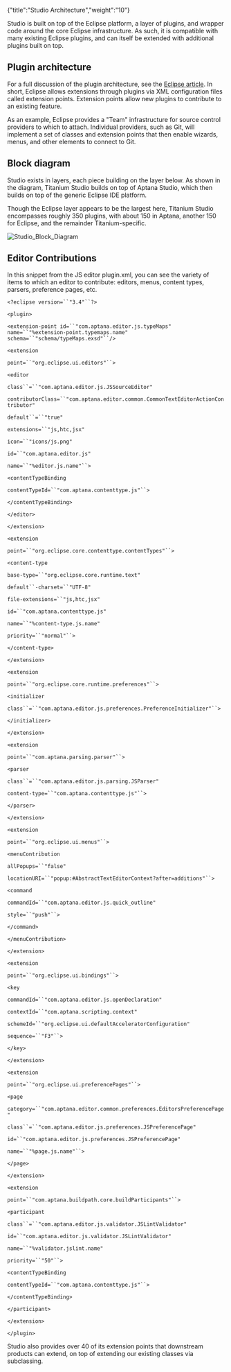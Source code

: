 {"title":"Studio Architecture","weight":"10"}

Studio is built on top of the Eclipse platform, a layer of plugins, and wrapper code around the core Eclipse infrastructure. As such, it is compatible with many existing Eclipse plugins, and can itself be extended with additional plugins built on top.

## Plugin architecture

For a full discussion of the plugin architecture, see the [Eclipse article](http://www.eclipse.org/articles/Article-Plug-in-architecture/plugin_architecture.html). In short, Eclipse allows extensions through plugins via XML configuration files called extension points. Extension points allow new plugins to contribute to an existing feature.

As an example, Eclipse provides a "Team" infrastructure for source control providers to which to attach. Individual providers, such as Git, will implement a set of classes and extension points that then enable wizards, menus, and other elements to connect to Git.

## Block diagram

Studio exists in layers, each piece building on the layer below. As shown in the diagram, Titanium Studio builds on top of Aptana Studio, which then builds on top of the generic Eclipse IDE platform.

Though the Eclipse layer appears to be the largest here, Titanium Studio encompasses roughly 350 plugins, with about 150 in Aptana, another 150 for Eclipse, and the remainder Titanium-specific.

![Studio_Block_Diagram](/Images/appc/download/attachments/30083190/Studio_Block_Diagram.png)

## Editor Contributions

In this snippet from the JS editor plugin.xml, you can see the variety of items to which an editor to contribute: editors, menus, content types, parsers, preference pages, etc.

`<?eclipse version=``"3.4"``?>`

`<plugin>`

`<extension-point id=``"com.aptana.editor.js.typeMaps"` `name=``"%extension-point.typemaps.name"` `schema=``"schema/typeMaps.exsd"``/>`

`<extension`

`point=``"org.eclipse.ui.editors"``>`

`<editor`

`class``=``"com.aptana.editor.js.JSSourceEditor"`

`contributorClass=``"com.aptana.editor.common.CommonTextEditorActionContributor"`

`default``=``"true"`

`extensions=``"js,htc,jsx"`

`icon=``"icons/js.png"`

`id=``"com.aptana.editor.js"`

`name=``"%editor.js.name"``>`

`<contentTypeBinding`

`contentTypeId=``"com.aptana.contenttype.js"``>`

`</contentTypeBinding>`

`</editor>`

`</extension>`

`<extension`

`point=``"org.eclipse.core.contenttype.contentTypes"``>`

`<content-type`

`base-type=``"org.eclipse.core.runtime.text"`

`default``-charset=``"UTF-8"`

`file-extensions=``"js,htc,jsx"`

`id=``"com.aptana.contenttype.js"`

`name=``"%content-type.js.name"`

`priority=``"normal"``>`

`</content-type>`

`</extension>`

`<extension`

`point=``"org.eclipse.core.runtime.preferences"``>`

`<initializer`

`class``=``"com.aptana.editor.js.preferences.PreferenceInitializer"``>`

`</initializer>`

`</extension>`

`<extension`

`point=``"com.aptana.parsing.parser"``>`

`<parser`

`class``=``"com.aptana.editor.js.parsing.JSParser"`

`content-type=``"com.aptana.contenttype.js"``>`

`</parser>`

`</extension>`

`<extension`

`point=``"org.eclipse.ui.menus"``>`

`<menuContribution`

`allPopups=``"false"`

`locationURI=``"popup:#AbstractTextEditorContext?after=additions"``>`

`<command`

`commandId=``"com.aptana.editor.js.quick_outline"`

`style=``"push"``>`

`</command>`

`</menuContribution>`

`</extension>`

`<extension`

`point=``"org.eclipse.ui.bindings"``>`

`<key`

`commandId=``"com.aptana.editor.js.openDeclaration"`

`contextId=``"com.aptana.scripting.context"`

`schemeId=``"org.eclipse.ui.defaultAcceleratorConfiguration"`

`sequence=``"F3"``>`

`</key>`

`</extension>`

`<extension`

`point=``"org.eclipse.ui.preferencePages"``>`

`<page`

`category=``"com.aptana.editor.common.preferences.EditorsPreferencePage"`

`class``=``"com.aptana.editor.js.preferences.JSPreferencePage"`

`id=``"com.aptana.editor.js.preferences.JSPreferencePage"`

`name=``"%page.js.name"``>`

`</page>`

`</extension>`

`<extension`

`point=``"com.aptana.buildpath.core.buildParticipants"``>`

`<participant`

`class``=``"com.aptana.editor.js.validator.JSLintValidator"`

`id=``"com.aptana.editor.js.validator.JSLintValidator"`

`name=``"%validator.jslint.name"`

`priority=``"50"``>`

`<contentTypeBinding`

`contentTypeId=``"com.aptana.contenttype.js"``>`

`</contentTypeBinding>`

`</participant>`

`</extension>`

`</plugin>`

Studio also provides over 40 of its extension points that downstream products can extend, on top of extending our existing classes via subclassing.
